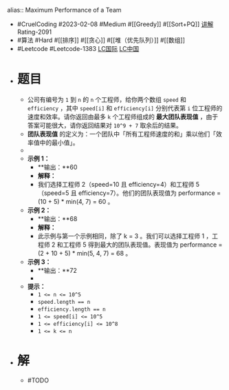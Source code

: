 alias:: Maximum Performance of a Team

- #CruelCoding #2023-02-08 #Medium #[[Greedy]] #[[Sort+PQ]] [讲解](https://youtu.be/2hQgKotGA7o) Rating-2091
- #算法 #Hard #[[排序]] #[[贪心]] #[[堆（优先队列）]] #[[数组]]
- #Leetcode #Leetcode-1383 [LC国际](https://leetcode.com/problems/maximum-performance-of-a-team/) [LC中国](https://leetcode.cn/problems/maximum-performance-of-a-team/)
- # 题目
	- 公司有编号为 `1` 到 `n` 的 `n` 个工程师，给你两个数组 `speed` 和 `efficiency` ，其中 `speed[i]` 和 `efficiency[i]` 分别代表第 `i` 位工程师的速度和效率。请你返回由最多 `k` 个工程师组成的 **​​​​​​最大团队表现值** ，由于答案可能很大，请你返回结果对 `10^9 + 7` 取余后的结果。
	- **团队表现值** 的定义为：一个团队中「所有工程师速度的和」乘以他们「效率值中的最小值」。
	-
	- **示例 1：**
		- **输出：**60
		- **解释：**
		- 我们选择工程师 2（speed=10 且 efficiency=4）和工程师 5（speed=5 且 efficiency=7）。他们的团队表现值为 performance = (10 + 5) \* min(4, 7) = 60 。
	- **示例 2：**
		- **输出：**68
		- **解释：**
		- 此示例与第一个示例相同，除了 k = 3 。我们可以选择工程师 1 ，工程师 2 和工程师 5 得到最大的团队表现值。表现值为 performance = (2 + 10 + 5) \* min(5, 4, 7) = 68 。
	- **示例 3：**
		- **输出：**72
		-
	- **提示：**
		- `1 <= n <= 10^5`
		- `speed.length == n`
		- `efficiency.length == n`
		- `1 <= speed[i] <= 10^5`
		- `1 <= efficiency[i] <= 10^8`
		- `1 <= k <= n`
- # 解
	- #TODO